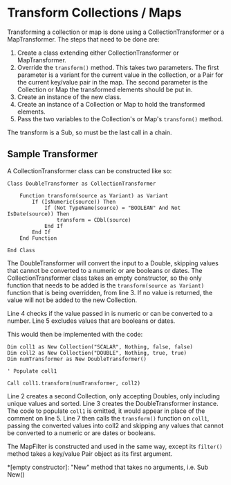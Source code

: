 # Transform Collections / Maps

Transforming a collection or map is done using a CollectionTransformer or a MapTransformer. The steps that need to be done are:

1. Create a class extending either CollectionTransformer or MapTransformer.
1. Override the `transform()` method. This takes two parameters. The first parameter is a variant for the current value in the collection, or a Pair for the current key/value pair in the map. The second parameter is the Collection or Map the transformed elements should be put in.
1. Create an instance of the new class.
1. Create an instance of a Collection or Map to hold the transformed elements.
1. Pass the two variables to the Collection's or Map's `transform()` method.

The transform is a Sub, so must be the last call in a chain.



## Sample Transformer

A CollectionTransformer class can be constructed like so:

``` vbscript linenums="1"
Class DoubleTransformer as CollectionTransformer

    Function transform(source as Variant) as Variant
        If (IsNumeric(source)) Then
            If (Not TypeName(source) = "BOOLEAN" And Not IsDate(source)) Then
                transform = CDbl(source)
            End If
        End If
    End Function

End Class
```

The DoubleTransformer will convert the input to a Double, skipping values that cannot be converted to a numeric or are booleans or dates. The CollectionTransformer class takes an empty constructor, so the only function that needs to be added is the `transform(source as Variant)` function that is being overridden, from line 3. If no value is returned, the value will not be added to the new Collection.

Line 4 checks if the value passed in is numeric or can be converted to a number. Line 5 excludes values that are booleans or dates.

This would then be implemented with the code:

``` vbscript linenums="1"
Dim coll1 as New Collection("SCALAR", Nothing, false, false)
Dim coll2 as New Collection("DOUBLE", Nothing, true, true)
Dim numTransformer as New DoubleTransformer()

' Populate coll1

Call coll1.transform(numTransformer, coll2)
```

Line 2 creates a second Collection, only accepting Doubles, only including unique values and sorted. Line 3 creates the DoubleTransformer instance. The code to populate `coll1` is omitted, it would appear in place of the comment on line 5. Line 7 then calls the `transform()` function on `coll1`, passing the converted values into coll2 and skipping any values that cannot be converted to a numeric or are dates or booleans.

The MapFilter is constructed and used in the same way, except its `filter()` method takes a key/value Pair object as its first argument.

*[empty constructor]: "New" method that takes no arguments, i.e. Sub New()